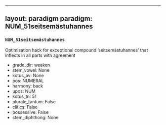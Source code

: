 
---
layout: paradigm
paradigm: NUM_51seitsemästuhannes
---
### ` NUM_51seitsemästuhannes `

Optimisation hack for exceptional compound ’seitsemästuhannes’ that inflects in all parts with agreement
* grade_dir: weaken
* stem_vowel: None
* kotus_av: None
* pos: NUMERAL
* harmony: back
* upos: NUM
* kotus_tn: 51
* plurale_tantum: False
* clitics: False
* possessive: False
* stem_diphthong: None
